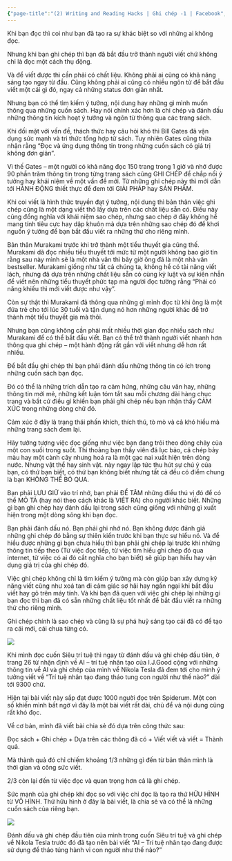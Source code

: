 ```yaml
---
{"page-title":"(2) Writing and Reading Hacks | Ghi chép -1 | Facebook","url":"https://www.facebook.com/groups/263482322604568/posts/265358605750273/","date":"2023-08-06 13:06:00","title":"LÝ DO TẠI SAO BẠN PHẢI GHI CHÉP?","dg-publish":true,"dg-hide":true,"permalink":"/ly-do-tai-sao-ban-phai-ghi-chep/","hide":true,"dgPassFrontmatter":true}
---
```


Khi bạn đọc thì coi như bạn đã tạo ra sự khác biệt so với những ai không đọc.

Nhưng khi bạn ghi chép thì bạn đã bắt đầu trở thành người viết chứ không chỉ là đọc một cách thụ động.

Và để viết được thì cần phải có chất liệu. Không phải ai cũng có khả năng sáng tạo ngay từ đầu. Cũng không phải ai cũng có nhiều ngôn từ để bắt đầu viết một cái gì đó, ngay cả những status đơn giản nhất.

Nhưng bạn có thể tìm kiếm ý tưởng, nội dung hay những gì mình muốn thông qua những cuốn sách. Hay nói chính xác hơn là chi chép và đánh dấu những thông tin kích hoạt ý tưởng và ngôn từ thông qua các trang sách.

Khi đối mặt với vấn đề, thách thức hay câu hỏi khó thì Bill Gates đã vận dụng sức mạnh và tri thức tổng hợp từ sách. Tuy nhiên Gates cũng thừa nhận rằng “Đọc và ứng dụng thông tin trong những cuốn sách có giá trị không đơn giản”.

Vì thế Gates – một người có khả năng đọc 150 trang trong 1 giờ và nhớ được 90 phần trăm thông tin trong từng trang sách cũng GHI CHÉP để chắp nối ý tưởng hay khái niệm về một vấn đề mới. Từ những ghi chép này thì mới dẫn tới HÀNH ĐỘNG thiết thực để đem tới GIẢI PHÁP hay SẢN PHẨM.

Khi coi viết là hình thức truyền đạt ý tưởng, nội dung thì bản thân việc ghi chép cũng là một dạng viết thô lấy dựa trên các chất liệu sẵn có. Điều này cũng đồng nghĩa với khái niệm sao chép, nhưng sao chép ở đây không hề mang tính tiêu cực hay dập khuôn mà dựa trên những sao chép đó để khơi nguồn ý tưởng để bạn bắt đầu viết ra những thứ cho riêng mình.

Bản thân Murakami trước khi trở thành một tiểu thuyết gia cũng thế. Murakami dã đọc nhiều tiểu thuyết tới mức từ một người không bao giờ tin rằng sau này mình sẽ là một nhà văn thì bây giờ ông đã là một nhà văn bestseller. Murakami giống như tất cả chúng ta, không hề có tài năng viết lách, nhưng đã dựa trên những chất liệu sẵn có cùng kỷ luật và sự kiên nhẫn để viết nên những tiểu thuyết phức tạp mà người đọc tưởng rằng “Phải có năng khiếu thì mới viết được như vậy”.

Còn sự thật thì Murakami đã thông qua những gì mình đọc từ khi ông là một đứa trẻ cho tới lúc 30 tuổi và tận dụng nó hơn những người khác để trở thành một tiểu thuyết gia mà thôi.

Nhưng bạn cũng không cần phải mất nhiều thời gian đọc nhiều sách như Murakami để có thể bắt đầu viết. Bạn có thể trở thành người viết nhanh hơn thông qua ghi chép – một hành động rất gần với viết nhưng dễ hơn rất nhiều.

Để bắt đầu ghi chép thì bạn phải đánh dấu những thông tin có ích trong những cuốn sách bạn đọc.

Đó có thể là những trích dẫn tạo ra cảm hứng, những câu văn hay, những thông tin mới mẻ, những kết luận tóm tắt sau mỗi chương dài hàng chục trang và bất cứ điều gì khiến bạn phải ghi chép nếu bạn nhận thấy CẢM XÚC trong những dòng chữ đó.

Cảm xúc ở đây là trạng thái phấn khích, thích thú, tò mò và cả khó hiểu mà những trang sách đem lại.

Hãy tưởng tượng việc đọc giống như việc bạn đang trôi theo dòng chảy của một con suối trong suốt. Thi thoảng bạn thấy viên đá lục bảo, cá chép bảy màu hay một cành cây nhưng hoá ra là một gạc nai xuất hiện trên dòng nước. Nhưng vật thể hay sinh vật. này ngay lập tức thu hút sự chú ý của bạn, có thứ bạn biết, có thứ bạn không biết nhưng tất cả đều có điểm chung là bạn KHÔNG THỂ BỎ QUA.

Bạn phải LƯU GIỮ vào trí nhớ, bạn phải ĐỂ TÂM những điều thú vị đó để có thể MÔ TẢ (hay nói theo cách khác là VIÉT RA) cho người khác biết. Những gì bạn ghi chép hay đánh dấu lại trong sách cũng giống với những gì xuất hiện trong một dòng sông khi bạn đọc.

Bạn phải đánh dấu nó. Bạn phải ghi nhớ nó. Bạn không được đánh giá những ghi chép đó bằng sự thiên kiến trước khi bạn thực sự hiểu nó. Và để hiểu được những gì bạn chưa hiểu thì bạn phải ghi chép lại trước khi những thông tin tiếp theo (Từ việc đọc tiếp, từ việc tìm hiểu ghi chép đó qua internet, từ việc có ai đó cắt nghĩa cho bạn biết) sẽ giúp bạn hiểu hay vận dụng giá trị của ghi chép đó.

Việc ghi chép không chỉ là tìm kiếm ý tưởng mà còn giúp bạn xây dựng kỹ năng viết cũng như xoá tan đi cảm giác sợ hãi hay ngần ngại khi bắt đầu viết hay gõ trên máy tính. Và khi bạn đã quen với việc ghi chép lại những gi bạn đọc thì bạn đã có sẵn những chất liệu tốt nhất để bắt đầu viết ra những thứ cho riêng mình.

Ghi chép chính là sao chép và cũng là sự phá huỷ sáng tạo cái đã có để tạo ra cái mới, cái chưa từng có.

![](https://i.imgur.com/9msc1mh.png)

Khi mình đọc cuốn Siêu trí tuệ thì ngay từ đánh dấu và ghi chép đầu tiên, ở trang 26 từ nhận định về AI – trí tuệ nhân tạo của I.J.Good cộng với những thông tin về AI và ghi chép của mình về Nikola Tesla đã đem tới cho mình ý tưởng viết về “Trí tuệ nhân tạo đang tháo tung con người như thế nào?” dài tới 9300 chữ.

Hiện tại bài viết này sắp đạt được 1000 người đọc trên Spiderum. Một con số khiến mình bất ngờ vì đây là một bài viết rất dài, chủ để và nội dung cũng rất khó đọc.

Về cơ bản, mình đã viết bài chia sẻ đó dựa trên công thức sau:

Đọc sách + Ghi chép + Dựa trên các thông đã có + Viết viết và viết = Thành quả.

Mà thành quả đó chỉ chiếm khoảng 1/3 những gì đến từ bản thân mình là thời gian và công sức viết.

2/3 còn lại đến từ việc đọc và quan trọng hơn cả là ghi chép.

Sức mạnh của ghi chép khi đọc so với việc chỉ đọc là tạo ra thứ HỮU HÌNH từ VÔ HÌNH. Thứ hữu hình ở đây là bài viết, là chia sẻ và có thể là những cuốn sách của riêng bạn.

![](https://i.imgur.com/JKiFAyQ.png)

Đánh dấu và ghi chép đầu tiên của mình trong cuốn Siêu trí tuệ và ghi chép về Nikola Tesla trước đó đã tạo nên bài viết “AI – Trí tuệ nhân tạo đang được sử dụng để tháo túng hành vi con người như thế nào?”